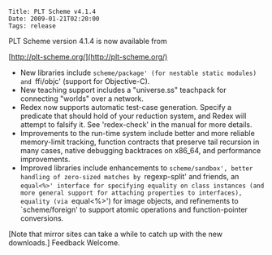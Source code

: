     Title: PLT Scheme v4.1.4
    Date: 2009-01-21T02:20:00
    Tags: release

PLT Scheme version 4.1.4 is now available from

  [http://plt-scheme.org/](http://plt-scheme.org/)

* New libraries include `scheme/package' (for nestable static modules) and `ffi/objc' (support for Objective-C).
* New teaching support includes a "universe.ss" teachpack for connecting "worlds" over a network.
* Redex now supports automatic test-case generation. Specify a predicate that should hold of your reduction system, and Redex will attempt to falsify it. See 'redex-check' in the manual for more details.
* Improvements to the run-time system include better and more reliable memory-limit tracking, function contracts that preserve tail recursion in many cases, native debugging backtraces on x86_64, and performance improvements.
* Improved libraries include enhancements to `scheme/sandbox', better handling of zero-sized matches by `regexp-split' and friends, an `equal<%>' interface for specifying equality on class instances (and more general support for attaching properties to interfaces), equality (via `equal<%>') for image objects, and refinements to `scheme/foreign' to support atomic operations and function-pointer conversions.

[Note that mirror sites can take a while to catch up with the new downloads.] Feedback Welcome.
